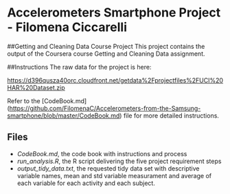 # Accelerometers Smartphone Project - Filomena Ciccarelli

##Getting and Cleaning Data Course Project
This project contains the output of the Coursera course Getting and Cleaning Data assignment.

##Instructions
The raw data for the project is here:

https://d396qusza40orc.cloudfront.net/getdata%2Fprojectfiles%2FUCI%20HAR%20Dataset.zip

Refer to the [CodeBook.md] (https://github.com/FilomenaC/Accelerometers-from-the-Samsung-smartphone/blob/master/CodeBook.md) file for more detailed instructions.

## Files
* *CodeBook.md*, the code book with instructions and process
* *run_analysis.R*, the R script delivering the five project requirement steps
* *output_tidy_data.txt*, the requested tidy data set with descriptive variable names, mean and std variable measurament and average of each variable for each activity and each subject.
